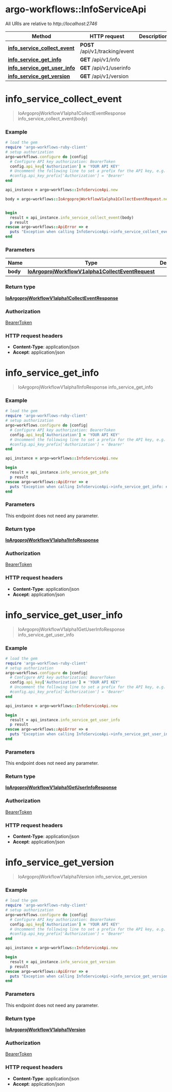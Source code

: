 # argo-workflows::InfoServiceApi

All URIs are relative to *http://localhost:2746*

Method | HTTP request | Description
------------- | ------------- | -------------
[**info_service_collect_event**](InfoServiceApi.md#info_service_collect_event) | **POST** /api/v1/tracking/event | 
[**info_service_get_info**](InfoServiceApi.md#info_service_get_info) | **GET** /api/v1/info | 
[**info_service_get_user_info**](InfoServiceApi.md#info_service_get_user_info) | **GET** /api/v1/userinfo | 
[**info_service_get_version**](InfoServiceApi.md#info_service_get_version) | **GET** /api/v1/version | 


# **info_service_collect_event**
> IoArgoprojWorkflowV1alpha1CollectEventResponse info_service_collect_event(body)



### Example
```ruby
# load the gem
require 'argo-workflows-ruby-client'
# setup authorization
argo-workflows.configure do |config|
  # Configure API key authorization: BearerToken
  config.api_key['Authorization'] = 'YOUR API KEY'
  # Uncomment the following line to set a prefix for the API key, e.g. 'Bearer' (defaults to nil)
  #config.api_key_prefix['Authorization'] = 'Bearer'
end

api_instance = argo-workflows::InfoServiceApi.new

body = argo-workflows::IoArgoprojWorkflowV1alpha1CollectEventRequest.new # IoArgoprojWorkflowV1alpha1CollectEventRequest | 


begin
  result = api_instance.info_service_collect_event(body)
  p result
rescue argo-workflows::ApiError => e
  puts "Exception when calling InfoServiceApi->info_service_collect_event: #{e}"
end
```

### Parameters

Name | Type | Description  | Notes
------------- | ------------- | ------------- | -------------
 **body** | [**IoArgoprojWorkflowV1alpha1CollectEventRequest**](IoArgoprojWorkflowV1alpha1CollectEventRequest.md)|  | 

### Return type

[**IoArgoprojWorkflowV1alpha1CollectEventResponse**](IoArgoprojWorkflowV1alpha1CollectEventResponse.md)

### Authorization

[BearerToken](../README.md#BearerToken)

### HTTP request headers

 - **Content-Type**: application/json
 - **Accept**: application/json



# **info_service_get_info**
> IoArgoprojWorkflowV1alpha1InfoResponse info_service_get_info



### Example
```ruby
# load the gem
require 'argo-workflows-ruby-client'
# setup authorization
argo-workflows.configure do |config|
  # Configure API key authorization: BearerToken
  config.api_key['Authorization'] = 'YOUR API KEY'
  # Uncomment the following line to set a prefix for the API key, e.g. 'Bearer' (defaults to nil)
  #config.api_key_prefix['Authorization'] = 'Bearer'
end

api_instance = argo-workflows::InfoServiceApi.new

begin
  result = api_instance.info_service_get_info
  p result
rescue argo-workflows::ApiError => e
  puts "Exception when calling InfoServiceApi->info_service_get_info: #{e}"
end
```

### Parameters
This endpoint does not need any parameter.

### Return type

[**IoArgoprojWorkflowV1alpha1InfoResponse**](IoArgoprojWorkflowV1alpha1InfoResponse.md)

### Authorization

[BearerToken](../README.md#BearerToken)

### HTTP request headers

 - **Content-Type**: application/json
 - **Accept**: application/json



# **info_service_get_user_info**
> IoArgoprojWorkflowV1alpha1GetUserInfoResponse info_service_get_user_info



### Example
```ruby
# load the gem
require 'argo-workflows-ruby-client'
# setup authorization
argo-workflows.configure do |config|
  # Configure API key authorization: BearerToken
  config.api_key['Authorization'] = 'YOUR API KEY'
  # Uncomment the following line to set a prefix for the API key, e.g. 'Bearer' (defaults to nil)
  #config.api_key_prefix['Authorization'] = 'Bearer'
end

api_instance = argo-workflows::InfoServiceApi.new

begin
  result = api_instance.info_service_get_user_info
  p result
rescue argo-workflows::ApiError => e
  puts "Exception when calling InfoServiceApi->info_service_get_user_info: #{e}"
end
```

### Parameters
This endpoint does not need any parameter.

### Return type

[**IoArgoprojWorkflowV1alpha1GetUserInfoResponse**](IoArgoprojWorkflowV1alpha1GetUserInfoResponse.md)

### Authorization

[BearerToken](../README.md#BearerToken)

### HTTP request headers

 - **Content-Type**: application/json
 - **Accept**: application/json



# **info_service_get_version**
> IoArgoprojWorkflowV1alpha1Version info_service_get_version



### Example
```ruby
# load the gem
require 'argo-workflows-ruby-client'
# setup authorization
argo-workflows.configure do |config|
  # Configure API key authorization: BearerToken
  config.api_key['Authorization'] = 'YOUR API KEY'
  # Uncomment the following line to set a prefix for the API key, e.g. 'Bearer' (defaults to nil)
  #config.api_key_prefix['Authorization'] = 'Bearer'
end

api_instance = argo-workflows::InfoServiceApi.new

begin
  result = api_instance.info_service_get_version
  p result
rescue argo-workflows::ApiError => e
  puts "Exception when calling InfoServiceApi->info_service_get_version: #{e}"
end
```

### Parameters
This endpoint does not need any parameter.

### Return type

[**IoArgoprojWorkflowV1alpha1Version**](IoArgoprojWorkflowV1alpha1Version.md)

### Authorization

[BearerToken](../README.md#BearerToken)

### HTTP request headers

 - **Content-Type**: application/json
 - **Accept**: application/json



